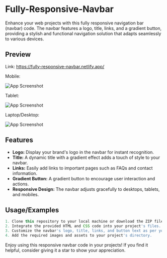 
# Fully-Responsive-Navbar

Enhance your web projects with this fully responsive navigation bar (navbar) code. The navbar features a logo, title, links, and a gradient button, providing a stylish and functional navigation solution that adapts seamlessly to various devices.


## Preview

Link: https://fully-responsive-navbar.netlify.app/

Mobile:

![App Screenshot](https://i.imgur.com/6L7rwsA.jpg)

Tablet:

![App Screenshot](https://i.imgur.com/XHQFLo6.jpg)

Laptop/Desktop:

![App Screenshot](https://i.imgur.com/f8ODFHn.jpg)


## Features

- **Logo:** Display your brand's logo in the navbar for instant recognition.
- **Title:** A dynamic title with a gradient effect adds a touch of style to your navbar.
- **Links:** Easily add links to important pages such as FAQs and contact information.
- **Gradient Button:** A gradient button to encourage user interaction and actions.
- **Responsive Design:** The navbar adjusts gracefully to desktops, tablets, and mobiles.

## Usage/Examples

```javascript
1. Clone this repository to your local machine or download the ZIP file.
2. Integrate the provided HTML and CSS code into your project's files.
3. Customize the navbar's logo, title, links, and button text as per your project's requirements.
4. Add the required images and assets to your project's directory.
```


Enjoy using this responsive navbar code in your projects! If you find it helpful, consider giving it a star to show your appreciation.
